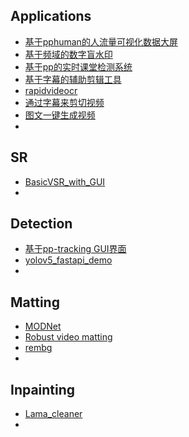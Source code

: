 ## Applications

- [基于pphuman的人流量可视化数据大屏](https://github.com/KirigiriSuzumiya/crowd_vis)
- [基于频域的数字盲水印](https://github.com/guofei9987/blind_watermark)
- [基于pp的实时课堂检测系统](https://github.com/DragonistYJ/EduWatching)
- [基于字幕的辅助剪辑工具](https://github.com/COLOR-SKY/DialogueExtractor)
- [rapidvideocr](https://github.com/SWHL/RapidVideOCR)
- [通过字幕来剪切视频](https://github.com/mli/autocut)
- [图文一键生成视频](https://github.com/Escaflowne1985/ArticleGenerationVideo-V1.0)
- 



## SR

- [BasicVSR_with_GUI](https://github.com/laonafahaodange/BasicVSR-With-GUI)
- 



## Detection

- [基于pp-tracking GUI界面](https://github.com/yangyudong2020/PP-Tracking_GUi)
- [yolov5_fastapi_demo](https://github.com/WelkinU/yolov5-fastapi-demo)
- 



## Matting

- [MODNet](https://github.com/ZHKKKe/MODNet)
- [Robust video matting](https://github.com/PeterL1n/RobustVideoMatting)
- [rembg](https://github.com/danielgatis/rembg)
- 



## Inpainting

- [Lama_cleaner](https://github.com/Sanster/lama-cleaner)
- 
